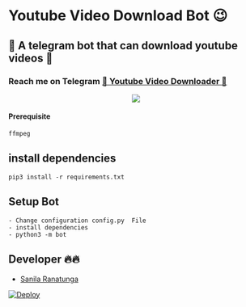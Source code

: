 # Youtube Video Download Bot 😉
##  🎹 A telegram bot that can download youtube videos 🎸
### Reach me on Telegram [🎹 Youtube Video Downloader 🎸](http://t.me/youtubevideodownloader45_bot)
<p align="center">
  <img src="https://avatars.githubusercontent.com/u/88930336?s=400&u=5b52cfdd88321f759fc968a517bcc08b18e7a968&v=4">

#### Prerequisite
    ffmpeg
  
    
## install dependencies
    pip3 install -r requirements.txt


## Setup Bot
    - Change configuration config.py  File
    - install dependencies
    - python3 -m bot
    
## Developer 🔥🔥
* [Sanila Ranatunga](https://t.me/SanilaRanatunga) 


[![Deploy](https://www.herokucdn.com/deploy/button.svg)](https://heroku.com/deploy?template=https://github.com/sanila2007/Youtube-Downloader-Bot)
